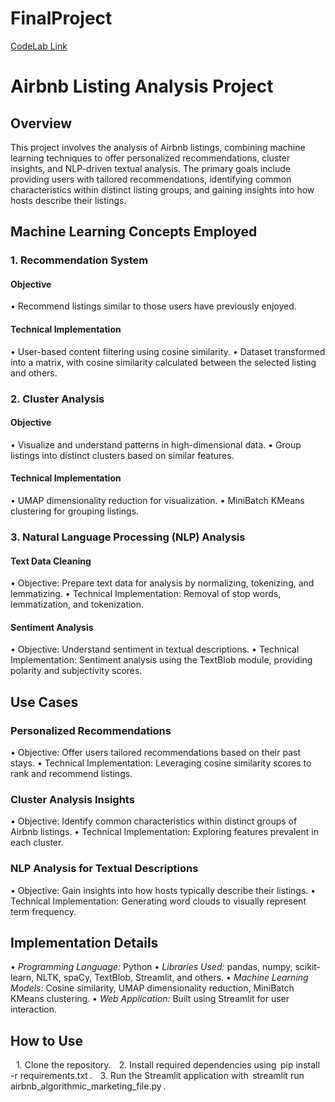 # FinalProject

[ CodeLab Link](https://docs.google.com/document/d/17qjfYyA1okO8cFkS3EaMT7IfeTyvko7eD6KR_OgM9UU/edit?usp=sharing
)
# Airbnb Listing Analysis Project

## Overview

This project involves the analysis of Airbnb listings, combining machine learning techniques to offer personalized recommendations, cluster insights, and NLP-driven textual analysis. The primary goals include providing users with tailored recommendations, identifying common characteristics within distinct listing groups, and gaining insights into how hosts describe their listings.

## Machine Learning Concepts Employed

### 1. Recommendation System

#### Objective
•⁠  ⁠Recommend listings similar to those users have previously enjoyed.

#### Technical Implementation
•⁠  ⁠User-based content filtering using cosine similarity.
•⁠  ⁠Dataset transformed into a matrix, with cosine similarity calculated between the selected listing and others.

### 2. Cluster Analysis

#### Objective
•⁠  ⁠Visualize and understand patterns in high-dimensional data.
•⁠  ⁠Group listings into distinct clusters based on similar features.

#### Technical Implementation
•⁠  ⁠UMAP dimensionality reduction for visualization.
•⁠  ⁠MiniBatch KMeans clustering for grouping listings.

### 3. Natural Language Processing (NLP) Analysis

#### Text Data Cleaning

•⁠  ⁠Objective: Prepare text data for analysis by normalizing, tokenizing, and lemmatizing.
•⁠  ⁠Technical Implementation: Removal of stop words, lemmatization, and tokenization.

#### Sentiment Analysis

•⁠  ⁠Objective: Understand sentiment in textual descriptions.
•⁠  ⁠Technical Implementation: Sentiment analysis using the TextBlob module, providing polarity and subjectivity scores.

## Use Cases

### Personalized Recommendations

•⁠  ⁠Objective: Offer users tailored recommendations based on their past stays.
•⁠  ⁠Technical Implementation: Leveraging cosine similarity scores to rank and recommend listings.

### Cluster Analysis Insights

•⁠  ⁠Objective: Identify common characteristics within distinct groups of Airbnb listings.
•⁠  ⁠Technical Implementation: Exploring features prevalent in each cluster.

### NLP Analysis for Textual Descriptions

•⁠  ⁠Objective: Gain insights into how hosts typically describe their listings.
•⁠  ⁠Technical Implementation: Generating word clouds to visually represent term frequency.

## Implementation Details

•⁠  ⁠*Programming Language:* Python
•⁠  ⁠*Libraries Used:* pandas, numpy, scikit-learn, NLTK, spaCy, TextBlob, Streamlit, and others.
•⁠  ⁠*Machine Learning Models:* Cosine similarity, UMAP dimensionality reduction, MiniBatch KMeans clustering.
•⁠  ⁠*Web Application:* Built using Streamlit for user interaction.

## How to Use

 1.⁠ ⁠Clone the repository.
 2.⁠ ⁠Install required dependencies using ⁠ pip install -r requirements.txt ⁠.
 3.⁠ ⁠Run the Streamlit application with ⁠ streamlit run airbnb_algorithmic_marketing_file.py ⁠.
